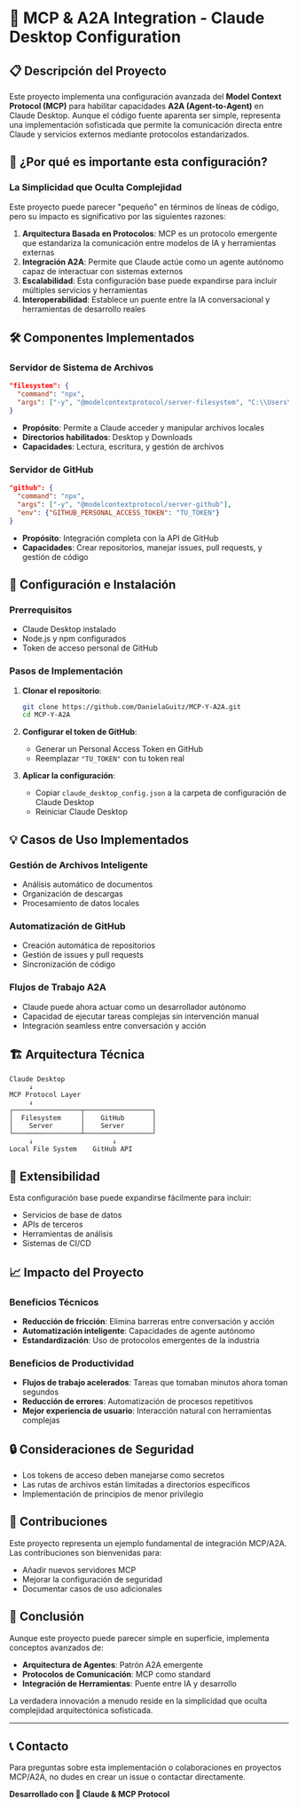 # 🚀 MCP & A2A Integration - Claude Desktop Configuration

## 📋 Descripción del Proyecto

Este proyecto implementa una configuración avanzada del **Model Context Protocol (MCP)** para habilitar capacidades **A2A (Agent-to-Agent)** en Claude Desktop. Aunque el código fuente aparenta ser simple, representa una implementación sofisticada que permite la comunicación directa entre Claude y servicios externos mediante protocolos estandarizados.

## 🎯 ¿Por qué es importante esta configuración?

### La Simplicidad que Oculta Complejidad

Este proyecto puede parecer "pequeño" en términos de líneas de código, pero su impacto es significativo por las siguientes razones:

1. **Arquitectura Basada en Protocolos**: MCP es un protocolo emergente que estandariza la comunicación entre modelos de IA y herramientas externas
2. **Integración A2A**: Permite que Claude actúe como un agente autónomo capaz de interactuar con sistemas externos
3. **Escalabilidad**: Esta configuración base puede expandirse para incluir múltiples servicios y herramientas
4. **Interoperabilidad**: Establece un puente entre la IA conversacional y herramientas de desarrollo reales

## 🛠️ Componentes Implementados

### Servidor de Sistema de Archivos
```json
"filesystem": {
  "command": "npx",
  "args": ["-y", "@modelcontextprotocol/server-filesystem", "C:\\Users\\Usuario\\Desktop", "C:\\Users\\Usuario\\Downloads"]
}
```
- **Propósito**: Permite a Claude acceder y manipular archivos locales
- **Directorios habilitados**: Desktop y Downloads
- **Capacidades**: Lectura, escritura, y gestión de archivos

### Servidor de GitHub
```json
"github": {
  "command": "npx",
  "args": ["-y", "@modelcontextprotocol/server-github"],
  "env": {"GITHUB_PERSONAL_ACCESS_TOKEN": "TU_TOKEN"}
}
```
- **Propósito**: Integración completa con la API de GitHub
- **Capacidades**: Crear repositorios, manejar issues, pull requests, y gestión de código

## 🔧 Configuración e Instalación

### Prerrequisitos
- Claude Desktop instalado
- Node.js y npm configurados
- Token de acceso personal de GitHub

### Pasos de Implementación

1. **Clonar el repositorio**:
   ```bash
   git clone https://github.com/DanielaGuitz/MCP-Y-A2A.git
   cd MCP-Y-A2A
   ```

2. **Configurar el token de GitHub**:
   - Generar un Personal Access Token en GitHub
   - Reemplazar `"TU_TOKEN"` con tu token real

3. **Aplicar la configuración**:
   - Copiar `claude_desktop_config.json` a la carpeta de configuración de Claude Desktop
   - Reiniciar Claude Desktop

## 💡 Casos de Uso Implementados

### Gestión de Archivos Inteligente
- Análisis automático de documentos
- Organización de descargas
- Procesamiento de datos locales

### Automatización de GitHub
- Creación automática de repositorios
- Gestión de issues y pull requests
- Sincronización de código

### Flujos de Trabajo A2A
- Claude puede ahora actuar como un desarrollador autónomo
- Capacidad de ejecutar tareas complejas sin intervención manual
- Integración seamless entre conversación y acción

## 🏗️ Arquitectura Técnica

```
Claude Desktop
     ↓
MCP Protocol Layer
     ↓
┌─────────────────┬─────────────────┐
│  Filesystem     │    GitHub       │
│    Server       │    Server       │
└─────────────────┴─────────────────┘
     ↓                    ↓
Local File System    GitHub API
```

## 🚀 Extensibilidad

Esta configuración base puede expandirse fácilmente para incluir:
- Servicios de base de datos
- APIs de terceros
- Herramientas de análisis
- Sistemas de CI/CD

## 📈 Impacto del Proyecto

### Beneficios Técnicos
- **Reducción de fricción**: Elimina barreras entre conversación y acción
- **Automatización inteligente**: Capacidades de agente autónomo
- **Estandardización**: Uso de protocolos emergentes de la industria

### Beneficios de Productividad
- **Flujos de trabajo acelerados**: Tareas que tomaban minutos ahora toman segundos
- **Reducción de errores**: Automatización de procesos repetitivos
- **Mejor experiencia de usuario**: Interacción natural con herramientas complejas

## 🔒 Consideraciones de Seguridad

- Los tokens de acceso deben manejarse como secretos
- Las rutas de archivos están limitadas a directorios específicos
- Implementación de principios de menor privilegio

## 🤝 Contribuciones

Este proyecto representa un ejemplo fundamental de integración MCP/A2A. Las contribuciones son bienvenidas para:
- Añadir nuevos servidores MCP
- Mejorar la configuración de seguridad
- Documentar casos de uso adicionales

## 📝 Conclusión

Aunque este proyecto puede parecer simple en superficie, implementa conceptos avanzados de:
- **Arquitectura de Agentes**: Patrón A2A emergente
- **Protocolos de Comunicación**: MCP como standard
- **Integración de Herramientas**: Puente entre IA y desarrollo

La verdadera innovación a menudo reside en la simplicidad que oculta complejidad arquitectónica sofisticada.

---

## 📞 Contacto

Para preguntas sobre esta implementación o colaboraciones en proyectos MCP/A2A, no dudes en crear un issue o contactar directamente.

**Desarrollado con 🤖 Claude & MCP Protocol**